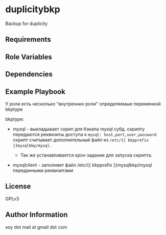 duplicitybkp
=========

Backup for duplicity

Requirements
------------


Role Variables
--------------


Dependencies
------------


Example Playbook
----------------

У роли есть несколько "внутренних роли" определяемые переменной bkptype

bkptype:

 - mysql - выкладывает скрип для бэкапа mysql субд. скрипту передаются реквизиты доступа к `mysql: host,port,user,password` скрипт считывает дополнительный файл из `/etc/{{ bkpprefix }}mysqlbkp/mysql`.
    - Так же устанавливается крон задание для запуска скрипта.
 
 - mysqlclient - заполняет файл /etc/{{ bkpprefix }}mysqlbkp/mysql переданными реквизитами
 

License
-------

GPLv3

Author Information
------------------

xoy dot mail at gmail dot com
